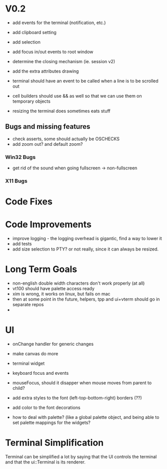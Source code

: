 ﻿# V0.2

- add events for the terminal (notification, etc.)
- add clipboard setting
- add selection
- add focus in/out events to root window
- determine the closing mechanism (ie. session v2)
- add the extra attributes drawing
- terminal should have an event to be called when a line is to be scrolled out

- cell builders should use && as well so that we can use them on temporary objects
- resizing the terminal does sometimes eats stuff












## Bugs and missing features

- check asserts, some should actually be OSCHECKS
- add zoom out? and default zoom? 

### Win32 Bugs

- get rid of the sound when going fullscreen -> non-fullscreen

### X11 Bugs

# Code Fixes

# Code Improvements 

- improve logging - the logging overhead is gigantic, find a way to lower it
- add tests
- add size selection to PTY? or not really, since it can always be resized. 

# Long Term Goals

- non-english double width characters don't work properly (at all)
- vt100 should have palette access ready
- xim is wrong, it works on linux, but fails on mac
- then at some point in the future, helpers, tpp and ui+vterm should go in separate repos
- 
# UI

- onChange handler for generic changes
- make canvas do more
- terminal widget
- keyboard focus and events
- mouseFocus, should it disapper when mouse moves from parent to child? 

- add extra styles to the font (left-top-bottom-right) borders (??)
- add color to the font decorations 
- how to deal with palette? (like a global palette object, and being able to set palette mappings for the widgets? 

# Terminal Simplification

Terminal can be simplified a lot by saying that the UI controls the terminal and that the ui::Terminal is its renderer. 
